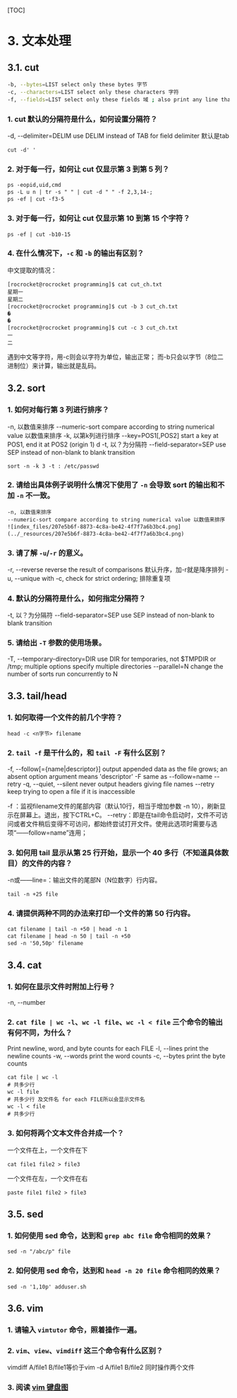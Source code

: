 

[TOC]
# 3. 文本处理
## 3.1. cut
```bash
-b, --bytes=LIST select only these bytes 字节
-c, --characters=LIST select only these characters 字符
-f, --fields=LIST select only these fields 域 ; also print any line that contains no delimiter character, unless the -s option is specified
```
### 1. cut 默认的分隔符是什么，如何设置分隔符？
-d, --delimiter=DELIM use DELIM instead of TAB for field delimiter
默认是tab
```shell
cut -d' '
```

### 2. 对于每一行，如何让 cut 仅显示第 3 到第 5 列？
```shell
ps -eopid,uid,cmd
ps -L u n | tr -s " " | cut -d " " -f 2,3,14-;
ps -ef | cut -f3-5
```

### 3. 对于每一行，如何让 cut 仅显示第 10 到第 15 个字符？
```shell
ps -ef | cut -b10-15
```
### 4. 在什么情况下，`-c` 和 `-b` 的输出有区别？
中文提取的情况：
```shell
[rocrocket@rocrocket programming]$ cat cut_ch.txt
星期一
星期二
[rocrocket@rocrocket programming]$ cut -b 3 cut_ch.txt
�
�
[rocrocket@rocrocket programming]$ cut -c 3 cut_ch.txt
一
二
```
遇到中文等字符，用-c则会以字符为单位，输出正常；
而-b只会以字节（8位二进制位）来计算，输出就是乱码。

## 3.2. sort
### 1. 如何对每行第 3 列进行排序？
-n, 以数值来排序
--numeric-sort compare according to string numerical value 以数值来排序
-k, 以第k列进行排序
--key=POS1[,POS2] start a key at POS1, end it at POS2 (origin 1) d
-t, 以？为分隔符
--field-separator=SEP use SEP instead of non-blank to blank transition
```shell
sort -n -k 3 -t : /etc/passwd
```
### 2. 请给出具体例子说明什么情况下使用了 `-n` 会导致 sort 的输出和不加 `-n` 不一致。
    -n, 以数值来排序
    --numeric-sort compare according to string numerical value 以数值来排序
    ![index_files/207e5b6f-8873-4c8a-be42-4f7f7a6b3bc4.png](../_resources/207e5b6f-8873-4c8a-be42-4f7f7a6b3bc4.png)

### 3. 请了解 `-u`/`-r` 的意义。
-r, --reverse reverse the result of comparisons
默认升序，加-r就是降序排列
-u, --unique with -c, check for strict ordering;
排除重复项

### 4. 默认的分隔符是什么，如何指定分隔符？
-t, 以？为分隔符
--field-separator=SEP use SEP instead of non-blank to blank transition

### 5. 请给出 `-T` 参数的使用场景。
-T, --temporary-directory=DIR use DIR for temporaries, not $TMPDIR or /tmp;
multiple options specify multiple directories
--parallel=N change the number of sorts run concurrently to N

## 3.3. tail/head

### 1. 如何取得一个文件的前几个字符？
```shell
head -c <n字节> filename
```

### 2. `tail -f` 是干什么的，和 `tail -F` 有什么区别？
-f, --follow[={name|descriptor}]
output appended data as the file grows;
an absent option argument means 'descriptor'
-F same as --follow=name --retry
-q, --quiet, --silent never output headers giving file names
--retry keep trying to open a file if it is inaccessible

-f ：监视filename文件的尾部内容（默认10行，相当于增加参数 -n 10），刷新显示在屏幕上。退出，按下CTRL+C。
--retry：即是在tail命令启动时，文件不可访问或者文件稍后变得不可访问，都始终尝试打开文件。使用此选项时需要与选项“——follow=name”连用；

### 3. 如何用 tail 显示从第 25 行开始，显示一个 40 多行（不知道具体数目）的文件的内容？
-n<N>或——line=<N>：输出文件的尾部N（N位数字）行内容。
```shell
tail -n +25 file
```
### 4. 请提供两种不同的办法来打印一个文件的第 50 行内容。
```shell
cat filename | tail -n +50 | head -n 1
cat filename | head -n 50 | tail -n +50
sed -n '50,50p' filename
```

## 3.4. cat
### 1. 如何在显示文件时附加上行号？
-n, --number

### 2. `cat file | wc -l`、`wc -l file`、`wc -l < file` 三个命令的输出有何不同，为什么？
Print newline, word, and byte counts for each FILE
-l, --lines print the newline counts
-w, --words print the word counts
-c, --bytes print the byte counts

```shell
cat file | wc -l
# 共多少行
wc -l file
# 共多少行 及文件名 for each FILE所以会显示文件名
wc -l < file
# 共多少行
```
### 3. 如何将两个文本文件合并成一个？
一个文件在上，一个文件在下
```shell
cat file1 file2 > file3
```
一个文件在左，一个文件在右
```shell
paste file1 file2 > file3
```

## 3.5. sed

### 1. 如何使用 sed 命令，达到和 `grep abc file` 命令相同的效果？
```shell
sed -n "/abc/p" file
```
### 2. 如何使用 sed 命令，达到和 `head -n 20 file` 命令相同的效果？
```shell
sed -n '1,10p' adduser.sh
```
## 3.6. vim
### 1. 请输入 `vimtutor` 命令，照着操作一遍。
### 2. `vim`、`view`、`vimdiff` 这三个命令有什么区别？
vimdiff A/file1 B/file1等价于vim -d A/file1 B/file2
同时操作两个文件
### 3. 阅读 [vim 键盘图](http://www.viemu.com/a_vi_vim_graphical_cheat_sheet_tutorial.html)

